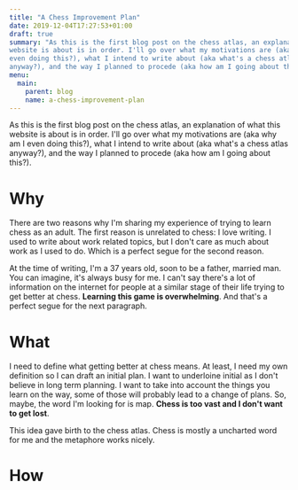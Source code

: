 ```yaml
---
title: "A Chess Improvement Plan"
date: 2019-12-04T17:27:53+01:00
draft: true
summary: "As this is the first blog post on the chess atlas, an explanation of what this
website is about is in order. I'll go over what my motivations are (aka why am I
even doing this?), what I intend to write about (aka what's a chess atlas
anyway?), and the way I planned to procede (aka how am I going about this?)."
menu:
  main:
    parent: blog
    name: a-chess-improvement-plan
---
```


As this is the first blog post on the chess atlas, an explanation of what this
website is about is in order. I'll go over what my motivations are (aka why am I
even doing this?), what I intend to write about (aka what's a chess atlas
anyway?), and the way I planned to procede (aka how am I going about this?).

# Why

There are two reasons why I'm sharing my experience of trying to learn chess as
an adult. The first reason is unrelated to chess: I love writing. I used to
write about work related topics, but I don't care as much about work as I used
to do. Which is a perfect segue for the second reason. 


At the time of writing, I'm a 37 years old, soon to be a father, married man.
You can imagine, it's always busy for me. I can't say there's a lot of
information on the internet for people at a similar stage of their life trying
to get better at chess. **Learning this game is overwhelming**. And that's a
perfect segue for the next paragraph.

# What

I need to define what getting better at chess means. At least, I need my own
definition so I can draft an initial plan. I want to underloine initial as I
don't believe in long term planning. I want to take into account the things you
learn on the way, some of those will probably lead to a change of plans. So,
maybe, the word I'm  looking for is map. **Chess is too vast and I don't want to
get lost**.

This idea gave birth to the chess atlas. Chess is mostly a uncharted word for me
and the metaphore works nicely.

# How
